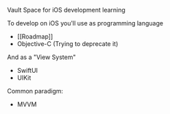 Vault Space for iOS development learning

To develop on iOS you'll use as programming language
- [[Roadmap]]
- Objective-C (Trying to deprecate it)

And as a "View System"
- SwiftUI
- UIKit

Common paradigm: 
- MVVM